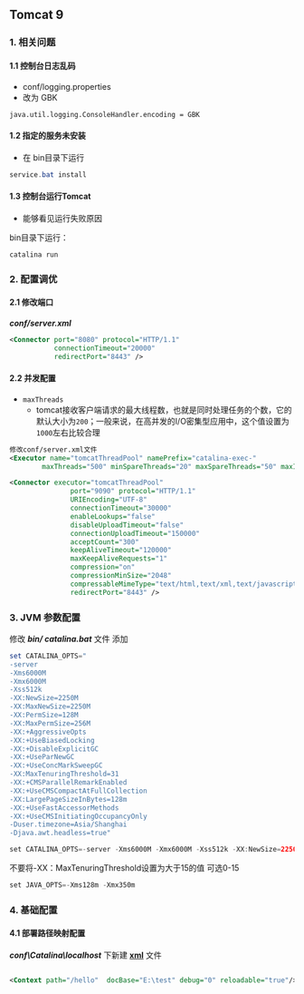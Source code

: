 ## Tomcat 9

### 1. 相关问题

#### 1.1 控制台日志乱码

- conf/logging.properties
- 改为 GBK

```properties
java.util.logging.ConsoleHandler.encoding = GBK
```

#### 1.2 指定的服务未安装

- 在 bin目录下运行

```powershell
service.bat install
```

#### 1.3 控制台运行Tomcat

- 能够看见运行失败原因

bin目录下运行：

```shell
catalina run
```



### 2. 配置调优

#### 2.1 修改端口

***conf/server.xml***

```xml
<Connector port="8080" protocol="HTTP/1.1"
           connectionTimeout="20000"
           redirectPort="8443" />
```

#### 2.2 并发配置

- `maxThreads` 
  - tomcat接收客户端请求的最大线程数，也就是同时处理任务的个数，它的默认大小为`200`；一般来说，在高并发的I/O密集型应用中，这个值设置为`1000`左右比较合理

```xml
修改conf/server.xml文件
<Executor name="tomcatThreadPool" namePrefix="catalina-exec-"
        maxThreads="500" minSpareThreads="20" maxSpareThreads="50" maxIdleTime="60000"/>

<Connector executor="tomcatThreadPool"
               port="9090" protocol="HTTP/1.1"
               URIEncoding="UTF-8"
               connectionTimeout="30000"
               enableLookups="false"
               disableUploadTimeout="false"
               connectionUploadTimeout="150000"
               acceptCount="300"
               keepAliveTimeout="120000"
               maxKeepAliveRequests="1"
               compression="on"
               compressionMinSize="2048"
               compressableMimeType="text/html,text/xml,text/javascript,text/css,text/plain,image/gif,image/jpg,image/png" 
               redirectPort="8443" />
```

### 3. JVM 参数配置

修改 ***bin/ catalina.bat*** 文件
添加

```powershell
set CATALINA_OPTS="
-server 
-Xms6000M 
-Xmx6000M 
-Xss512k 
-XX:NewSize=2250M 
-XX:MaxNewSize=2250M 
-XX:PermSize=128M
-XX:MaxPermSize=256M  
-XX:+AggressiveOpts 
-XX:+UseBiasedLocking 
-XX:+DisableExplicitGC 
-XX:+UseParNewGC 
-XX:+UseConcMarkSweepGC 
-XX:MaxTenuringThreshold=31 
-XX:+CMSParallelRemarkEnabled 
-XX:+UseCMSCompactAtFullCollection 
-XX:LargePageSizeInBytes=128m 
-XX:+UseFastAccessorMethods 
-XX:+UseCMSInitiatingOccupancyOnly
-Duser.timezone=Asia/Shanghai 
-Djava.awt.headless=true"
```

```java
set CATALINA_OPTS=-server -Xms6000M -Xmx6000M -Xss512k -XX:NewSize=2250M -XX:MaxNewSize=2250M -XX:PermSize=128M9 -XX:MaxPermSize=256M -XX:+AggressiveOpts -XX:+UseBiasedLocking -XX:+DisableExplicitGC -XX:+UseParNewGC -XX:+UseConcMarkSweepGC -XX:+CMSParallelRemarkEnabled -XX:+UseCMSCompactAtFullCollection -XX:LargePageSizeInBytes=128m -XX:+UseFastAccessorMethods -XX:+UseCMSInitiatingOccupancyOnly -Duser.timezone=Asia/Shanghai -Djava.awt.headless=true
```

不要将-XX：MaxTenuringThreshold设置为大于15的值   可选0-15

```java
set JAVA_OPTS=-Xms128m -Xmx350m 
```

### 4. 基础配置

#### 4.1 部署路径映射配置

***conf\Catalina\localhost*** 下新建 **<u>xml</u>** 文件

```xml

<Context path="/hello"  docBase="E:\test" debug="0" reloadable="true"/> 
```

























